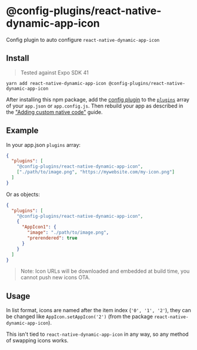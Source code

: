 # @config-plugins/react-native-dynamic-app-icon

Config plugin to auto configure `react-native-dynamic-app-icon`

## Install

> Tested against Expo SDK 41

```
yarn add react-native-dynamic-app-icon @config-plugins/react-native-dynamic-app-icon
```

After installing this npm package, add the [config plugin](https://docs.expo.io/guides/config-plugins/) to the [`plugins`](https://docs.expo.io/versions/latest/config/app/#plugins) array of your `app.json` or `app.config.js`. Then rebuild your app as described in the ["Adding custom native code"](https://docs.expo.io/workflow/customizing/) guide.


## Example

In your app.json `plugins` array:

```json
{
  "plugins": [
    "@config-plugins/react-native-dynamic-app-icon",
    ["./path/to/image.png", "https://mywebsite.com/my-icon.png"]
  ]
}
```

Or as objects:

```json
{
  "plugins": [
    "@config-plugins/react-native-dynamic-app-icon",
    {
      "AppIcon1": {
        "image": "./path/to/image.png",
        "prerendered": true
      }
    }
  ]
}
```

> Note: Icon URLs will be downloaded and embedded at build time, you cannot push new icons OTA.

## Usage

In list format, icons are named after the item index (`'0', '1', '2'`), they can be changed like `AppIcon.setAppIcon('2')` (from the package `react-native-dynamic-app-icon`).

This isn't tied to `react-native-dynamic-app-icon` in any way, so any method of swapping icons works.


<!-- Android support: https://github.com/myinnos/AppIconNameChanger -->

